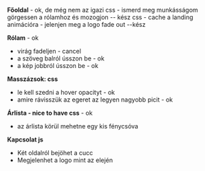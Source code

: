 **Főoldal** - ok, de még nem az igazi 
css - ismerd meg munkásságom görgessen a rólamhoz és mozogjon -- kész
css  - cache a landing animációra - jelenjen meg a logo fade out --kész 

**Rólam** - ok
- virág fadeljen - cancel
- a szöveg balról ússzon be - ok
- a kép jobbról ússzon be - ok

**Masszázsok: css**
- le kell szedni a hover opacityt - ok
- amire rávisszük az egeret az legyen nagyobb picit - ok

**Árlista - nice to have css** - ok
- az árlista körül mehetne egy kis fénycsóva

**Kapcsolat js**
- Két oldalról bejöhet a cucc
- Megjelenhet a logo mint az elején
